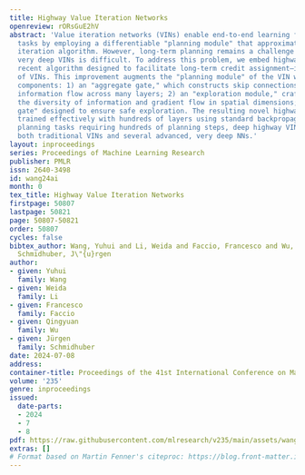 ```yaml
---
title: Highway Value Iteration Networks
openreview: rORsGuE2hV
abstract: 'Value iteration networks (VINs) enable end-to-end learning for planning
  tasks by employing a differentiable "planning module" that approximates the value
  iteration algorithm. However, long-term planning remains a challenge because training
  very deep VINs is difficult. To address this problem, we embed highway value iteration—a
  recent algorithm designed to facilitate long-term credit assignment—into the structure
  of VINs. This improvement augments the "planning module" of the VIN with three additional
  components: 1) an "aggregate gate," which constructs skip connections to improve
  information flow across many layers; 2) an "exploration module," crafted to increase
  the diversity of information and gradient flow in spatial dimensions; 3) a "filter
  gate" designed to ensure safe exploration. The resulting novel highway VIN can be
  trained effectively with hundreds of layers using standard backpropagation. In long-term
  planning tasks requiring hundreds of planning steps, deep highway VINs outperform
  both traditional VINs and several advanced, very deep NNs.'
layout: inproceedings
series: Proceedings of Machine Learning Research
publisher: PMLR
issn: 2640-3498
id: wang24ai
month: 0
tex_title: Highway Value Iteration Networks
firstpage: 50807
lastpage: 50821
page: 50807-50821
order: 50807
cycles: false
bibtex_author: Wang, Yuhui and Li, Weida and Faccio, Francesco and Wu, Qingyuan and
  Schmidhuber, J\"{u}rgen
author:
- given: Yuhui
  family: Wang
- given: Weida
  family: Li
- given: Francesco
  family: Faccio
- given: Qingyuan
  family: Wu
- given: Jürgen
  family: Schmidhuber
date: 2024-07-08
address:
container-title: Proceedings of the 41st International Conference on Machine Learning
volume: '235'
genre: inproceedings
issued:
  date-parts:
  - 2024
  - 7
  - 8
pdf: https://raw.githubusercontent.com/mlresearch/v235/main/assets/wang24ai/wang24ai.pdf
extras: []
# Format based on Martin Fenner's citeproc: https://blog.front-matter.io/posts/citeproc-yaml-for-bibliographies/
---
```

